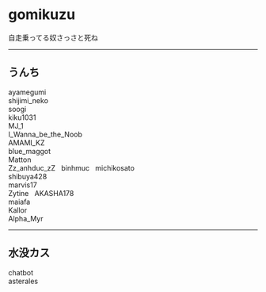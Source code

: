 # gomikuzu
自走乗ってる奴さっさと死ね


-----------------------
うんち
-----------------------
ayamegumi  
shijimi_neko  
soogi  
kiku1031  
MJ_1  
I_Wanna_be_the_Noob  
AMAMI_KZ  
blue_maggot  
Matton  
Zz_anhduc_zZ  
binhmuc  
michikosato  
shibuya428  
marvis17  
Zytine  
AKASHA178  
maiafa  
Kallor  
Alpha_Myr

----------------------
水没カス
----------------------
chatbot  
asterales  


